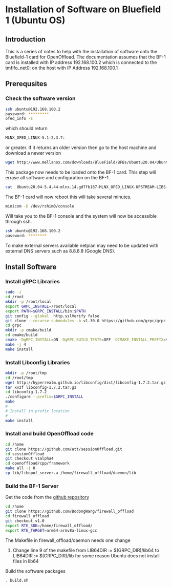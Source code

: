 # Installation of Software on Bluefield 1 (Ubuntu OS)

## Introduction

This is a series of notes to help with the installation of software onto the Bluefield-1 card for OpenOffload. The documentation assumes that the
BF-1 card is installed with IP address 192.168.100.2 which is connected to the tmfifo_net0: on the host with IP Address 192.168.100.1

## Prerequsites

### Check the software version

```bash
ssh ubuntu@192.168.100.2
password: *********
ofed_info -s
```

which should return

```bash
MLNX_OFED_LINUX-5.1-2.3.7:
```

or greater. If it returns an older version then go to the host machine and download a newer version

```bash
wget http://www.mellanox.com/downloads/BlueField/BFBs/Ubuntu20.04/Ubuntu20.04-5.4.44-mlnx.14.gd7fb187-MLNX_OFED_LINUX-UPSTREAM-LIBS-5.1-2.3.7.1-2-aarch64.bfb
```

This package now needs to be loaded onto the BF-1 card. This step will errase all software and configuration on the BF-1.

```bash
cat  Ubuntu20.04-5.4.44-mlnx.14.gd7fb187-MLNX_OFED_LINUX-UPSTREAM-LIBS-5.1-2.3.7.1-2-aarch64.bfb > /dev/rshim0/boot
```

The BF-1 card will now reboot this will take several minutes.

```bash
minicom -D /dev/rshim0/console
```

Will take you to the BF-1 console and the system will now be accessible through ssh.

```bash
ssh ubuntu@192.168.100.2
password: ********
```

To make external servers available netplan may need to be updated with external DNS servers such as 8.8.8.8 (Google DNS).

## Install Software

### Install gRPC Libraries

```bash
sudo -i
cd /root
mkdir -p /root/local
export GRPC_INSTALL=/root/local
export PATH=$GRPC_INSTALL/bin:$PATH
git config --global  http.sslVerify false
git clone --recurse-submodules -b v1.30.0 https://github.com/grpc/grpc
cd grpc
mkdir -p cmake/build 
cd cmake/build
cmake -DgRPC_INSTALL=ON -DgRPC_BUILD_TESTS=OFF -DCMAKE_INSTALL_PREFIX=$GRPC_INSTALL ../..
make -j 4
make install
```

### Install Libconfig Libraries

```bash
mkdir -p /root/tmp
cd /root/tmp
wget http://hyperrealm.github.io/libconfig/dist/libconfig-1.7.2.tar.gz
tar xvzf libconfig-1.7.2.tar.gz
cd libconfig-1.7.2
./configure --prefix=$GRPC_INSTALL
make
#
# Install in prefix location
#
make install
```

### Install and build OpenOffload code

```bash
cd /home 
git clone https://github.com/att/sessionOffload.git
cd sessionOffload
git checkout v1alpha4
cd openoffload/cpp/framework
make all -j 8
cp lib/libopof_server.a /home/firewall_offload/daemon/lib
```

### Build the BF-1 Server

Get the code from the [github repository](https://github.com/BodongWang/firewall_offload)

```bash
cd /home
git clone https://github.com/BodongWang/firewall_offload
cd firewall_offload
git checkout v1.0
export RTE_SDK=/home/firewall_offload/
export RTE_TARGET=arm64-armv8a-linux-gcc
```

The Makefile in firewall_offload/daemon needs one change

1. Change line 9 of the makefile from   LIB64DIR := $(GRPC_DIR)/lib64 to LIB64DIR := $(GRPC_DIR)/lib for some reason Ubuntu does not install files in lib64

Build the software packages

```bash
. build.sh
```
